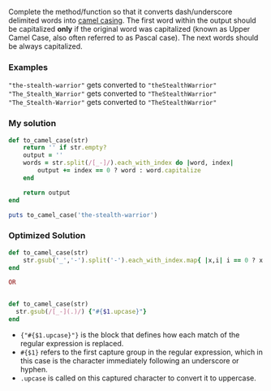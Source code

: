 Complete the method/function so that it converts dash/underscore delimited words into [camel casing](https://en.wikipedia.org/wiki/Camel_case). The first word within the output should be capitalized **only** if the original word was capitalized (known as Upper Camel Case, also often referred to as Pascal case). The next words should be always capitalized.

### Examples

`"the-stealth-warrior"` gets converted to `"theStealthWarrior"`
`"The_Stealth_Warrior"` gets converted to `"TheStealthWarrior"`
`"The_Stealth-Warrior"` gets converted to `"TheStealthWarrior"`

### My solution
```ruby
def to_camel_case(str)
	return '' if str.empty?
	output = ''
	words = str.split(/[_-]/).each_with_index do |word, index|
		output += index == 0 ? word : word.capitalize
	end

	return output 
end

puts to_camel_case('the-stealth-warrior')
```

### Optimized Solution
```ruby
def to_camel_case(str)
	str.gsub('_','-').split('-').each_with_index.map{ |x,i| i == 0 ? x : x.capitalize }.join
end

OR


def to_camel_case(str)
  str.gsub(/[_-](.)/) {"#{$1.upcase}"}
end

```

- `{"#{$1.upcase}"}` is the block that defines how each match of the regular expression is replaced.
- `#{$1}` refers to the first capture group in the regular expression, which in this case is the character immediately following an underscore or hyphen.
- `.upcase` is called on this captured character to convert it to uppercase.